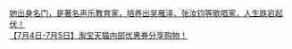   
[她出身名门，是著名声乐教育家，培养出吴雁泽、张汝钧等歌唱家，人生跌宕起伏！](http://www.dianyue.me/archives/607/kjtmpqib8tuq1ykd/)  
[【7月4日-7月5日】淘宝天猫内部优惠券分享购物！](http://www.dianyue.me/archives/460/69vhkbiy3fk2a5p4/)